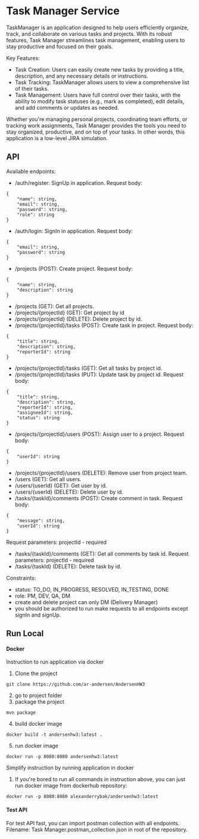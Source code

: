 # Task Manager Service

TaskManager is an application designed to help users efficiently organize,
track, and collaborate on various tasks and projects. 
With its robust features, Task Manager streamlines task management, enabling users to stay productive and focused on their goals.

Key Features:

- Task Creation: Users can easily create new tasks by providing a title, description, and any necessary details or instructions.
- Task Tracking: TaskManager allows users to view a comprehensive list of their tasks.
- Task Management: Users have full control over their tasks, with the ability to modify task statuses (e.g., mark as completed), edit details, and add comments or updates as needed.

Whether you're managing personal projects, coordinating team efforts, or tracking work assignments, 
Task Manager provides the tools you need to stay organized, productive, and on top of your tasks. In other words, this application 
is a low-level JIRA simulation.

## API

Available endpoints:
- /auth/register: SignUp in application. Request body: 
```
{
    "name": string,
    "email": string,
    "password": string,
    "role": string
}
```
- /auth/login: SignIn in application. Request body:
```
{
    "email": string,
    "password": string
}
```
- /projects (POST): Create project. Request body:
```
{
    "name": string,
    "description": string
}
```
- /projects (GET): Get all projects.
- /projects/{projectId} (GET): Get project by id
- /projects/{projectId} (DELETE): Delete project by id.
- /projects/{projectId}/tasks (POST): Create task in project. Request body:
```
{
    "title": string,
    "description": string,
    "reporterId": string
}
```
- /projects/{projectId}/tasks (GET): Get all tasks by project id.
- /projects/{projectId}/tasks (PUT): Update task by project id. Request body:
```
{
    "title": string,
    "description": string,
    "reporterId": string,
    "assigneeId": string,
    "status": string
}
```
- /projects/{projectId}/users (POST): Assign user to a project. Request body:
```
{
    "userId": string
}
```
- /projects/{projectId}/users (DELETE): Remove user from project team.
- /users (GET): Get all users.
- /users/{userId} (GET): Get user by id.
- /users/{userId} (DELETE): Delete user by id.
- /tasks/{taskId}/comments (POST): Create comment in task. Request body:
```
{
    "message": string,
    "userId": string
}
```
Request parameters: projectId - required
- /tasks/{taskId}/comments (GET): Get all comments by task id. Request parameters: projectId - required
- /tasks/{taskId} (DELETE): Delete task by id.

Constraints:
- status: TO_DO, IN_PROGRESS, RESOLVED, IN_TESTING, DONE
- role: PM, DEV, QA, DM
- create and delete project can only DM (Delivery Manager)
- you should be authorized to run make requests to all endpoints except signIn and signUp. 


## Run Local

#### Docker
Instruction to run application via docker 
1) Clone the project
```
git clone https://github.com/ar-andersen/AndersenHW3
```
2) go to project folder
3) package the project
```
mvn package
```
4) build docker image
```
docker build -t andersenhw3:latest .
```
5) run docker image
```
docker run -p 8080:8080 andersenhw3:latest
```
Simplify instruction by running application in docker
1) If you're bored to run all commands in instruction above, you can just run docker image from dockerhub repository:
```
docker run -p 8080:8080 alexanderrybak/andersenhw3:latest
```

#### Test API

For test API fast, you can import postman collection with all endpoints. 
Filename: Task Manager.postman_collection.json in root of the repository.

